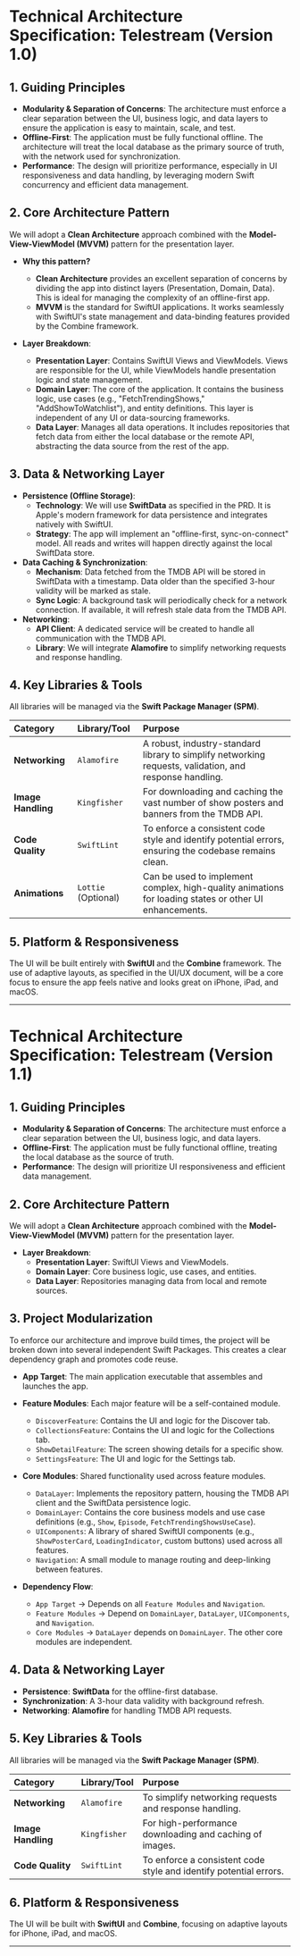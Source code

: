 # Technical Architecture Specification: Telestream (Version 1.0)

## 1. Guiding Principles

*   **Modularity & Separation of Concerns**: The architecture must enforce a clear separation between the UI, business logic, and data layers to ensure the application is easy to maintain, scale, and test.
*   **Offline-First**: The application must be fully functional offline. The architecture will treat the local database as the primary source of truth, with the network used for synchronization.
*   **Performance**: The design will prioritize performance, especially in UI responsiveness and data handling, by leveraging modern Swift concurrency and efficient data management.

## 2. Core Architecture Pattern

We will adopt a **Clean Architecture** approach combined with the **Model-View-ViewModel (MVVM)** pattern for the presentation layer.

*   **Why this pattern?**
    *   **Clean Architecture** provides an excellent separation of concerns by dividing the app into distinct layers (Presentation, Domain, Data). This is ideal for managing the complexity of an offline-first app.
    *   **MVVM** is the standard for SwiftUI applications. It works seamlessly with SwiftUI's state management and data-binding features provided by the Combine framework.

*   **Layer Breakdown**:
    *   **Presentation Layer**: Contains SwiftUI Views and ViewModels. Views are responsible for the UI, while ViewModels handle presentation logic and state management.
    *   **Domain Layer**: The core of the application. It contains the business logic, use cases (e.g., "FetchTrendingShows," "AddShowToWatchlist"), and entity definitions. This layer is independent of any UI or data-sourcing frameworks.
    *   **Data Layer**: Manages all data operations. It includes repositories that fetch data from either the local database or the remote API, abstracting the data source from the rest of the app.

## 3. Data & Networking Layer

*   **Persistence (Offline Storage)**:
    *   **Technology**: We will use **SwiftData** as specified in the PRD. It is Apple's modern framework for data persistence and integrates natively with SwiftUI.
    *   **Strategy**: The app will implement an "offline-first, sync-on-connect" model. All reads and writes will happen directly against the local SwiftData store.
*   **Data Caching & Synchronization**:
    *   **Mechanism**: Data fetched from the TMDB API will be stored in SwiftData with a timestamp. Data older than the specified 3-hour validity will be marked as stale.
    *   **Sync Logic**: A background task will periodically check for a network connection. If available, it will refresh stale data from the TMDB API.
*   **Networking**:
    *   **API Client**: A dedicated service will be created to handle all communication with the TMDB API.
    *   **Library**: We will integrate **Alamofire** to simplify networking requests and response handling.

## 4. Key Libraries & Tools

All libraries will be managed via the **Swift Package Manager (SPM)**.

| Category         | Library/Tool        | Purpose                                                                                                             |
| :--------------- | :------------------ | :------------------------------------------------------------------------------------------------------------------ |
| **Networking**   | `Alamofire`         | A robust, industry-standard library to simplify networking requests, validation, and response handling.             |
| **Image Handling** | `Kingfisher`        | For downloading and caching the vast number of show posters and banners from the TMDB API.                          |
| **Code Quality**   | `SwiftLint`         | To enforce a consistent code style and identify potential errors, ensuring the codebase remains clean.              |
| **Animations**     | `Lottie` (Optional) | Can be used to implement complex, high-quality animations for loading states or other UI enhancements.          |

## 5. Platform & Responsiveness

The UI will be built entirely with **SwiftUI** and the **Combine** framework. The use of adaptive layouts, as specified in the UI/UX document, will be a core focus to ensure the app feels native and looks great on iPhone, iPad, and macOS.

---

# Technical Architecture Specification: Telestream (Version 1.1)

## 1. Guiding Principles

*   **Modularity & Separation of Concerns**: The architecture must enforce a clear separation between the UI, business logic, and data layers.
*   **Offline-First**: The application must be fully functional offline, treating the local database as the source of truth.
*   **Performance**: The design will prioritize UI responsiveness and efficient data management.

## 2. Core Architecture Pattern

We will adopt a **Clean Architecture** approach combined with the **Model-View-ViewModel (MVVM)** pattern for the presentation layer.

*   **Layer Breakdown**:
    *   **Presentation Layer**: SwiftUI Views and ViewModels.
    *   **Domain Layer**: Core business logic, use cases, and entities.
    *   **Data Layer**: Repositories managing data from local and remote sources.

## 3. Project Modularization

To enforce our architecture and improve build times, the project will be broken down into several independent Swift Packages. This creates a clear dependency graph and promotes code reuse.

*   **App Target**: The main application executable that assembles and launches the app.
*   **Feature Modules**: Each major feature will be a self-contained module.
    *   `DiscoverFeature`: Contains the UI and logic for the Discover tab.
    *   `CollectionsFeature`: Contains the UI and logic for the Collections tab.
    *   `ShowDetailFeature`: The screen showing details for a specific show.
    *   `SettingsFeature`: The UI and logic for the Settings tab.
*   **Core Modules**: Shared functionality used across feature modules.
    *   `DataLayer`: Implements the repository pattern, housing the TMDB API client and the SwiftData persistence logic.
    *   `DomainLayer`: Contains the core business models and use case definitions (e.g., `Show`, `Episode`, `FetchTrendingShowsUseCase`).
    *   `UIComponents`: A library of shared SwiftUI components (e.g., `ShowPosterCard`, `LoadingIndicator`, custom buttons) used across all features.
    *   `Navigation`: A small module to manage routing and deep-linking between features.

*   **Dependency Flow**:
    *   `App Target` -> Depends on all `Feature Modules` and `Navigation`.
    *   `Feature Modules` -> Depend on `DomainLayer`, `DataLayer`, `UIComponents`, and `Navigation`.
    *   `Core Modules` -> `DataLayer` depends on `DomainLayer`. The other core modules are independent.

## 4. Data & Networking Layer

*   **Persistence**: **SwiftData** for the offline-first database.
*   **Synchronization**: A 3-hour data validity with background refresh.
*   **Networking**: **Alamofire** for handling TMDB API requests.

## 5. Key Libraries & Tools

All libraries will be managed via the **Swift Package Manager (SPM)**.

| Category         | Library/Tool        | Purpose                                                                   |
| :--------------- | :------------------ | :------------------------------------------------------------------------ |
| **Networking**   | `Alamofire`         | To simplify networking requests and response handling.                    |
| **Image Handling** | `Kingfisher`        | For high-performance downloading and caching of images.                   |
| **Code Quality**   | `SwiftLint`         | To enforce a consistent code style and identify potential errors.         |

## 6. Platform & Responsiveness

The UI will be built with **SwiftUI** and **Combine**, focusing on adaptive layouts for iPhone, iPad, and macOS.

---

